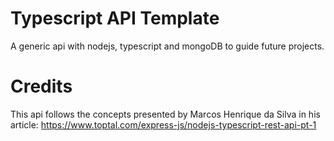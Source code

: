 # Typescript API Template
A generic api with nodejs, typescript and mongoDB to guide future projects.



# Credits
This api follows the concepts presented by Marcos Henrique da Silva in his article: https://www.toptal.com/express-js/nodejs-typescript-rest-api-pt-1